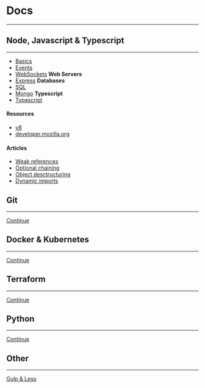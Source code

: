 # Docs
---------------------

## Node, Javascript & Typescript
---------------------
- [Basics](/NodeJs/Basics/)
- [Events](/NodeJs/Events/)
- [WebSockets](/NodeJs/WebSockets/)
**Web Servers**
- [Express](/NodeJs/Express/)
**Databases**
- [SQL](/NodeJs/SQL/)
- [Mongo](/NodeJs/Mongo/)
**Typescript**
- [Typescript](/NodeJs/Typescript)


#### Resources
- [v8](https://v8.dev)
- [developer.mozilla.org](https://developer.mozilla.org/en-US/docs/Web/JavaScript)

#### Articles
- [Weak references](https://v8.dev/features/weak-references)
- [Optional chaining](https://v8.dev/features/optional-chaining)
- [Object desctructuring](https://v8.dev/features/object-rest-spread)
- [Dynamic imports](https://v8.dev/features/dynamic-import)


## Git
---------------------
[Continue](/git/)


## Docker & Kubernetes
---------------------
[Continue](/)


## Terraform
---------------------
[Continue](/)

## Python
---------------------
[Continue](/git/)


## Other
---------------------
[Gulp & Less](/gulp-less/)
